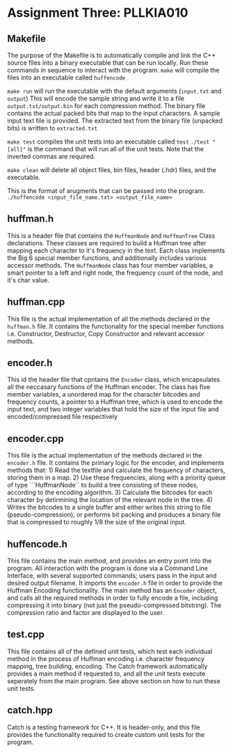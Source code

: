 # Assignment Three: PLLKIA010

## Makefile
The purpose of the Makefile is to automatically compile and link the C++ source files into a binary executable that can be run locally. Run these commands in sequence to interact with the program.
```make``` will compile the files into an executable called ```huffencode```

```make run``` will run the executable with the default arguments (```input.txt``` and ```output```)
This will encode the sample string and write it to a file ```output.txt/output.bin``` for each compression method.
The binary file contains the actual packed bits that map to the input characters. A sample input text file is provided.
The extracted text from the binary file (unpacked bits) is written to ```extracted.txt```

```make test``` compiles the unit tests into an executable called ```test```
```./test "[all]"``` is the command that will run all of the unit tests. Note that the inverted commas are required. 

```make clean``` will delete all object files, bin files, header (.hdr) files, and the executable. 


This is the format of arugments that can be passed into the program. 
```./huffencode <input_file_name.txt> <output_file_name>```

## huffman.h

This is a header file that contains the ```HuffmanNode``` and ```HuffmanTree``` Class declarations. These classes are required to build a Huffman tree after mapping each character to it's frequency in the text. Each class implements the Big 6 special member functions, and additionally includes various accessor methods. The ```HuffmanNode``` class has four member variables, a smart pointer to a left and right node, the frequency count of the node, and it's char value. 

## huffman.cpp

This file is the actual implementation of all the methods declared in the ```huffman.h``` file. It contains the functionality for the special member functions i.e. Constructor, Destructor, Copy Constructor and relevant accessor methods. 

## encoder.h

This id the header file that cpntains the ```Encoder``` class, which encapsulates all the neccasary functions of the Huffman encoder. The class has five member variables, a unordered map for the character bitcodes and frequency counts, a pointer to a Huffman tree, which is used to encode the input text, and two integer variables that hold the size of the input file and encoded/compressed file respectively 

## encoder.cpp
This file is the actual implementation of the methods declared in the ```encoder.h``` file. It contains the primary logic for the encoder, and implements methods that: 1) Read the textfile and calculate the frequency of characters, storing them in a map. 2) Use these frequencies, along with a priority queue of type ```HuffmanNode`` to build a tree consisting of these nodes, according to the encoding algorithm. 3) Calculate the bitcodes for each character by detirmining the location of the relevant node in the tree. 4) Writes the bitcodes to a single buffer and either writes this string to file (pseudo-compression), or performs bit packing and produces a binary file that is compressed to roughly 1/8 the size of the original input. 

## huffencode.h

This file contains the main method, and provides an entry point into the program. All interaction with the program is done via a Command Line Interface, with several supported commands;  users pass in the input and desired output filename. It imports the ```encoder.h``` file in order to provide the Huffman Encoding functionality. The main method has an ```Encoder``` object, and calls all the required methods in order to fully encode a file, including compressing it into binary (not just the pseudo-compressed bitstring). The compression ratio and factor are displayed to the user.

## test.cpp

This file contains all of the defined unit tests, which test each individual method in the process of Huffman encoding i.e. character frequency mapping, tree building, encoding. The Catch framework automatically provides a main method if requested to, and all the unit tests execute seperately from the main program. See above section on how to run these unit tests.

## catch.hpp

Catch is a testing framework for C++. It is header-only, and this file provides the functionality required to create custom unit tests for the program.

